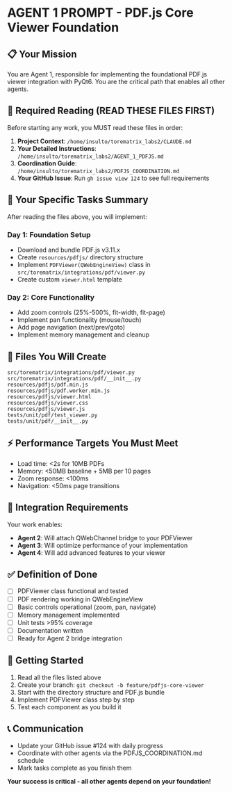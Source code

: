 # AGENT 1 PROMPT - PDF.js Core Viewer Foundation

## 📋 Your Mission
You are Agent 1, responsible for implementing the foundational PDF.js viewer integration with PyQt6. You are the critical path that enables all other agents.

## 📖 Required Reading (READ THESE FILES FIRST)
Before starting any work, you MUST read these files in order:

1. **Project Context**: `/home/insulto/torematrix_labs2/CLAUDE.md`
2. **Your Detailed Instructions**: `/home/insulto/torematrix_labs2/AGENT_1_PDFJS.md`
3. **Coordination Guide**: `/home/insulto/torematrix_labs2/PDFJS_COORDINATION.md`
4. **Your GitHub Issue**: Run `gh issue view 124` to see full requirements

## 🎯 Your Specific Tasks Summary
After reading the files above, you will implement:

### Day 1: Foundation Setup
- Download and bundle PDF.js v3.11.x 
- Create `resources/pdfjs/` directory structure
- Implement `PDFViewer(QWebEngineView)` class in `src/torematrix/integrations/pdf/viewer.py`
- Create custom `viewer.html` template

### Day 2: Core Functionality  
- Add zoom controls (25%-500%, fit-width, fit-page)
- Implement pan functionality (mouse/touch)
- Add page navigation (next/prev/goto)
- Implement memory management and cleanup

## 📁 Files You Will Create
```
src/torematrix/integrations/pdf/viewer.py
src/torematrix/integrations/pdf/__init__.py
resources/pdfjs/pdf.min.js
resources/pdfjs/pdf.worker.min.js
resources/pdfjs/viewer.html
resources/pdfjs/viewer.css
resources/pdfjs/viewer.js
tests/unit/pdf/test_viewer.py
tests/unit/pdf/__init__.py
```

## ⚡ Performance Targets You Must Meet
- Load time: <2s for 10MB PDFs
- Memory: <50MB baseline + 5MB per 10 pages  
- Zoom response: <100ms
- Navigation: <50ms page transitions

## 🔗 Integration Requirements
Your work enables:
- **Agent 2**: Will attach QWebChannel bridge to your PDFViewer
- **Agent 3**: Will optimize performance of your implementation
- **Agent 4**: Will add advanced features to your viewer

## ✅ Definition of Done
- [ ] PDFViewer class functional and tested
- [ ] PDF rendering working in QWebEngineView
- [ ] Basic controls operational (zoom, pan, navigate)
- [ ] Memory management implemented
- [ ] Unit tests >95% coverage
- [ ] Documentation written
- [ ] Ready for Agent 2 bridge integration

## 🚀 Getting Started
1. Read all the files listed above
2. Create your branch: `git checkout -b feature/pdfjs-core-viewer`
3. Start with the directory structure and PDF.js bundle
4. Implement PDFViewer class step by step
5. Test each component as you build it

## 📞 Communication
- Update your GitHub issue #124 with daily progress
- Coordinate with other agents via the PDFJS_COORDINATION.md schedule
- Mark tasks complete as you finish them

**Your success is critical - all other agents depend on your foundation!**